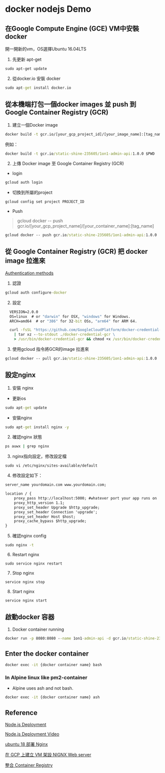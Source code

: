# docker nodejs Demo


## 在Google Compute Engine (GCE) VM中安裝docker

開一開新的vm，OS選擇Ubuntu 16.04LTS


1. 先更新 apt-get

```
sudo apt-get update
```

2. 從docker.io 安裝 docker

```bat
sudo apt-get install docker.io
```

## 從本機端打包一個docker images 並 push 到 Google Container Registry (GCR)

1. 建立一個Docker image

```bat
docker build -t gcr.io/[your_gcp_project_id]/[your_image_name]:[tag_name] $PWD
```

例如：

```bat
docker build -t gcr.io/static-shine-235605/1on1-admin-api:1.0.0 $PWD
```

2. 上傳 Docker image 至 Google Container Registry (GCR)

* login

```bat
gcloud auth login
```

* 切換到所屬的project

```bat
gcloud config set project PROJECT_ID
```

* Push

> gcloud docker -- push gcr.io/[your_gcp_project_name]/[your_container_name]:[tag_name]

```bat
gcloud docker -- push gcr.io/static-shine-235605/1on1-admin-api:1.0.0
```


## 從 Google Container Registry (GCR) 把 docker image 拉進來

[Authentication methods](https://cloud.google.com/container-registry/docs/advanced-authentication)

1. 認證

```bat
gcloud auth configure-docker
```

2. 設定

```bat
  VERSION=2.0.0
  OS=linux  # or "darwin" for OSX, "windows" for Windows.
  ARCH=amd64  # or "386" for 32-bit OSs, "arm64" for ARM 64.

  curl -fsSL "https://github.com/GoogleCloudPlatform/docker-credential-gcr/releases/download/v${VERSION}/docker-credential-gcr_${OS}_${ARCH}-${VERSION}.tar.gz" \
    | tar xz --to-stdout ./docker-credential-gcr \
    > /usr/bin/docker-credential-gcr && chmod +x /usr/bin/docker-credential-gcr
```

3. 使用gcloud 指令將GCR的image 拉進來

```bat
gcloud docker -- pull gcr.io/static-shine-235605/1on1-admin-api:1.0.0
```

## 設定nginx

1. 安裝 nginx

* 更新os

```bat
sudo apt-get update
```

* 安裝nginx

```bat
sudo apt-get install nginx -y
```

2. 確認nginx 狀態

```bat
ps auwx | grep nginx
```

3. nginx指向設定，修改設定檔

```
sudo vi /etc/nginx/sites-available/default
```

4. 修改設定如下：

```default
server_name yourdomain.com www.yourdomain.com;

location / {
    proxy_pass http://localhost:5000; #whatever port your app runs on
    proxy_http_version 1.1;
    proxy_set_header Upgrade $http_upgrade;
    proxy_set_header Connection 'upgrade';
    proxy_set_header Host $host;
    proxy_cache_bypass $http_upgrade;
}
```

5. 確認nginx config

```bat
sudo nginx -t
```

6. Restart nginx

```bat
sudo service nginx restart
```

7. Stop nginx

```bat
service nginx stop
```

8. Start nginx

```bat
service nginx start
```


## 啟動docker 容器


1. Docker container running

```bat
docker run -p 8080:8080 --name 1on1-admin-api -d gcr.io/static-shine-235605/1on1-admin-api:1.0.0
```

## Enter the docker container

```bat
docker exec -it {docker container name} bash
```

### In Alpine linux like pm2-container

* Alpine uses ash and not bash.

```bat
docker exec -it {docker container name} ash
```


## Reference 

[Node.js Deployment](https://gist.github.com/bradtraversy/cd90d1ed3c462fe3bddd11bf8953a896)

[Node.js Deployment Video](https://www.youtube.com/watch?v=oykl1Ih9pMg&t=867s)

[ubuntu 18 部署 Nginx](https://ithelp.ithome.com.tw/articles/10228765)

[在 GCP 上建立 VM 架設 NIGNX Web server](https://titangene.github.io/article/gcp-vm-nignx-web-server.html)

[整合 Container Registry](https://ithelp.ithome.com.tw/articles/10220807)
